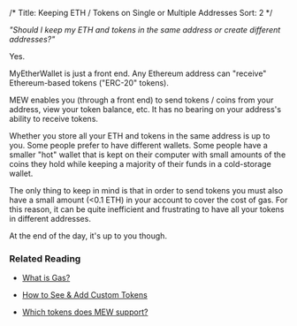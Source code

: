 /*
Title: Keeping ETH / Tokens on Single or Multiple Addresses
Sort: 2
*/


*"Should I keep my ETH and tokens in the same address or create different addresses?"*

Yes.

MyEtherWallet is just a front end. Any Ethereum address can "receive" Ethereum-based tokens ("ERC-20" tokens).

MEW enables you (through a front end) to send tokens / coins from your address, view your token balance, etc. It has no bearing on your address's ability to receive tokens.

Whether you store all your ETH and tokens in the same address is up to you. Some people prefer to have different wallets. Some people have a smaller "hot" wallet that is kept on their computer with small amounts of the coins they hold while keeping a majority of their funds in a cold-storage wallet.

The only thing to keep in mind is that in order to send tokens you must also have a small amount (<0.1 ETH) in your account to cover the cost of gas. For this reason, it can be quite inefficient and frustrating to have all your tokens in different addresses.

At the end of the day, it's up to you though.

### Related Reading

- [What is Gas?](https://myetherwallet.groovehq.com/knowledge_base/topics/what-is-gas)

- [How to See & Add Custom Tokens](https://myetherwallet.groovehq.com/knowledge_base/topics/how-do-i-send-tokens-and-add-custom-tokens)

- [Which tokens does MEW support?](https://myetherwallet.groovehq.com/knowledge_base/topics/can-i-send-my-steem-slash-btc-slash-ltc-slash-nem-slash-to-myetherwallet)

